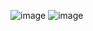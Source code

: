 ![image](https://user-images.githubusercontent.com/52266113/154862974-1043fc53-2bba-43dc-b15a-370db593fae7.png)
![image](https://user-images.githubusercontent.com/52266113/154863022-09d265a6-de2b-471d-9438-696b455a3255.png)

